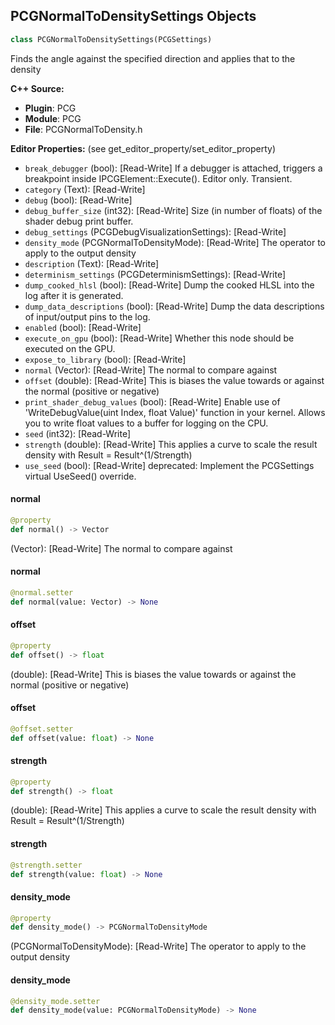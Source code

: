 ## PCGNormalToDensitySettings Objects

```python
class PCGNormalToDensitySettings(PCGSettings)
```

Finds the angle against the specified direction and applies that to the density

**C++ Source:**

- **Plugin**: PCG
- **Module**: PCG
- **File**: PCGNormalToDensity.h

**Editor Properties:** (see get_editor_property/set_editor_property)

- ``break_debugger`` (bool):  [Read-Write] If a debugger is attached, triggers a breakpoint inside IPCGElement::Execute(). Editor only. Transient.
- ``category`` (Text):  [Read-Write]
- ``debug`` (bool):  [Read-Write]
- ``debug_buffer_size`` (int32):  [Read-Write] Size (in number of floats) of the shader debug print buffer.
- ``debug_settings`` (PCGDebugVisualizationSettings):  [Read-Write]
- ``density_mode`` (PCGNormalToDensityMode):  [Read-Write] The operator to apply to the output density
- ``description`` (Text):  [Read-Write]
- ``determinism_settings`` (PCGDeterminismSettings):  [Read-Write]
- ``dump_cooked_hlsl`` (bool):  [Read-Write] Dump the cooked HLSL into the log after it is generated.
- ``dump_data_descriptions`` (bool):  [Read-Write] Dump the data descriptions of input/output pins to the log.
- ``enabled`` (bool):  [Read-Write]
- ``execute_on_gpu`` (bool):  [Read-Write] Whether this node should be executed on the GPU.
- ``expose_to_library`` (bool):  [Read-Write]
- ``normal`` (Vector):  [Read-Write] The normal to compare against
- ``offset`` (double):  [Read-Write] This is biases the value towards or against the normal (positive or negative)
- ``print_shader_debug_values`` (bool):  [Read-Write] Enable use of 'WriteDebugValue(uint Index, float Value)' function in your kernel. Allows you to write float values to a buffer for logging on the CPU.
- ``seed`` (int32):  [Read-Write]
- ``strength`` (double):  [Read-Write] This applies a curve to scale the result density with Result = Result^(1/Strength)
- ``use_seed`` (bool):  [Read-Write]
  deprecated: Implement the PCGSettings virtual UseSeed() override.

<a id="unreal.PCGNormalToDensitySettings.normal"></a>

#### normal

```python
@property
def normal() -> Vector
```

(Vector):  [Read-Write] The normal to compare against

<a id="unreal.PCGNormalToDensitySettings.normal"></a>

#### normal

```python
@normal.setter
def normal(value: Vector) -> None
```

<a id="unreal.PCGNormalToDensitySettings.offset"></a>

#### offset

```python
@property
def offset() -> float
```

(double):  [Read-Write] This is biases the value towards or against the normal (positive or negative)

<a id="unreal.PCGNormalToDensitySettings.offset"></a>

#### offset

```python
@offset.setter
def offset(value: float) -> None
```

<a id="unreal.PCGNormalToDensitySettings.strength"></a>

#### strength

```python
@property
def strength() -> float
```

(double):  [Read-Write] This applies a curve to scale the result density with Result = Result^(1/Strength)

<a id="unreal.PCGNormalToDensitySettings.strength"></a>

#### strength

```python
@strength.setter
def strength(value: float) -> None
```

<a id="unreal.PCGNormalToDensitySettings.density_mode"></a>

#### density_mode

```python
@property
def density_mode() -> PCGNormalToDensityMode
```

(PCGNormalToDensityMode):  [Read-Write] The operator to apply to the output density

<a id="unreal.PCGNormalToDensitySettings.density_mode"></a>

#### density_mode

```python
@density_mode.setter
def density_mode(value: PCGNormalToDensityMode) -> None
```

<a id="unreal.PCGNumberOfElementsBaseSettings"></a>